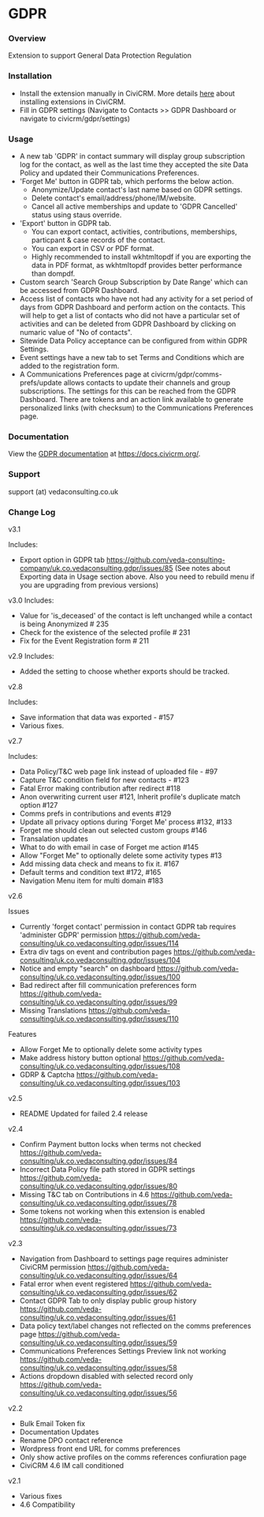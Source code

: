# GDPR #


### Overview ###

Extension to support General Data Protection Regulation

### Installation ###

* Install the extension manually in CiviCRM. More details [here](https://docs.civicrm.org/sysadmin/en/latest/customize/extensions/#installing-a-new-extension) about installing extensions in CiviCRM.
* Fill in GDPR settings (Navigate to Contacts >> GDPR Dashboard or navigate to civicrm/gdpr/settings)

### Usage ###

* A new tab 'GDPR' in contact summary will display group subscription log for the contact, as well as the last time they accepted the site Data Policy and updated their Communications Preferences.
* 'Forget Me' button in GDPR tab, which performs the below action.
  * Anonymize/Update contact's last name based on GDPR settings.
  * Delete contact's email/address/phone/IM/website.
  * Cancel all active memberships and update to 'GDPR Cancelled' status using staus override.
* 'Export' button in GDPR tab.
  * You can export contact, activities, contributions, memberships, particpant & case records of the contact.
  * You can export in CSV or PDF format.
  * Highly recommended to install wkhtmltopdf if you are exporting the data in PDF format, as wkhtmltopdf provides better performance than dompdf.
* Custom search 'Search Group Subscription by Date Range' which can be accessed from GDPR Dashboard.
* Access list of contacts who have not had any activity for a set period of days from GDPR Dashboard and perform action on the contacts. This will help to get a list of contacts who did not have a particular set of activities and can be deleted from GDPR Dashboard by clicking on numaric value of "No of contacts".
* Sitewide Data Policy acceptance can be configured from within GDPR Settings.
* Event settings have a new tab to set Terms and Conditions which are added to the registration form.
* A Communications Preferences page at civicrm/gdpr/comms-prefs/update allows contacts to update their channels and group subscriptions. The settings for this can be reached from the GDPR Dashboard. There are tokens and an action link available to generate personalized links (with checksum) to the Communications Preferences page.

### Documentation ###

View the [GDPR
documentation](https://docs.civicrm.org/gdpr/en/latest/) at
https://docs.civicrm.org/.

### Support ###

support (at) vedaconsulting.co.uk

### Change Log ###

v3.1

Includes:
* Export option in GDPR tab https://github.com/veda-consulting-company/uk.co.vedaconsulting.gdpr/issues/85 (See notes about Exporting data in Usage section above. Also you need to rebuild menu if you are upgrading from previous versions)

v3.0
Includes:
* Value for 'is_deceased' of the contact is left unchanged while a contact is being Anonymized # 235
* Check for the existence of the selected profile # 231
* Fix for the Event Registration form # 211

v2.9
Includes:
* Added the setting to choose whether exports should be tracked.

v2.8

Includes:
* Save information that data was exported - #157
* Various fixes.

v2.7

Includes:
* Data Policy/T&C web page link instead of uploaded file - #97
* Capture T&C condition field for new contacts - #123
* Fatal Error making contribution after redirect #118
* Anon overwriting current user #121,  Inherit profile's duplicate match option #127
* Comms prefs in contributions and events #129
* Update all privacy options during 'Forget Me' process #132, #133
* Forget me should clean out selected custom groups #146
* Transalation updates
* What to do with email in case of Forget me action #145
* Allow "Forget Me" to optionally delete some activity types #13
* Add missing data check and means to fix it. #167
* Default terms and condition text #172, #165
* Navigation Menu item for multi domain #183

v2.6

Issues

* Currently 'forget contact' permission in contact GDPR tab requires 'administer GDPR' permission https://github.com/veda-consulting/uk.co.vedaconsulting.gdpr/issues/114
* Extra div tags on event and contribution pages https://github.com/veda-consulting/uk.co.vedaconsulting.gdpr/issues/104
* Notice and empty "search" on dashboard https://github.com/veda-consulting/uk.co.vedaconsulting.gdpr/issues/100
* Bad redirect after fill communication preferences form https://github.com/veda-consulting/uk.co.vedaconsulting.gdpr/issues/99
* Missing Translations https://github.com/veda-consulting/uk.co.vedaconsulting.gdpr/issues/110

Features

* Allow Forget Me to optionally delete some activity types
* Make address history button optional https://github.com/veda-consulting/uk.co.vedaconsulting.gdpr/issues/108
* GDRP & Captcha https://github.com/veda-consulting/uk.co.vedaconsulting.gdpr/issues/103


v2.5

* README Updated for failed 2.4 release

v2.4

* Confirm Payment button locks when terms not checked  https://github.com/veda-consulting/uk.co.vedaconsulting.gdpr/issues/84
* Incorrect Data Policy file path stored in GDPR settings  https://github.com/veda-consulting/uk.co.vedaconsulting.gdpr/issues/80
* Missing T&C tab on Contributions in 4.6 https://github.com/veda-consulting/uk.co.vedaconsulting.gdpr/issues/78
* Some tokens not working when this extension is enabled https://github.com/veda-consulting/uk.co.vedaconsulting.gdpr/issues/73

v2.3
* Navigation from Dashboard to settings page requires administer CiviCRM permission https://github.com/veda-consulting/uk.co.vedaconsulting.gdpr/issues/64
* Fatal error when event registered https://github.com/veda-consulting/uk.co.vedaconsulting.gdpr/issues/62
* Contact GDPR Tab to only display public group history https://github.com/veda-consulting/uk.co.vedaconsulting.gdpr/issues/61
* Data policy text/label changes not reflected on the comms preferences page https://github.com/veda-consulting/uk.co.vedaconsulting.gdpr/issues/59
* Communications Preferences Settings Preview link not working https://github.com/veda-consulting/uk.co.vedaconsulting.gdpr/issues/58
* Actions dropdown disabled with selected record only https://github.com/veda-consulting/uk.co.vedaconsulting.gdpr/issues/56

v2.2
* Bulk Email Token fix
* Documentation Updates
* Rename DPO contact reference
* Wordpress front end URL for comms preferences
* Only show active profiles on the comms references confiuration page
* CiviCRM 4.6 IM call conditioned

v2.1
* Various fixes
* 4.6 Compatibility
